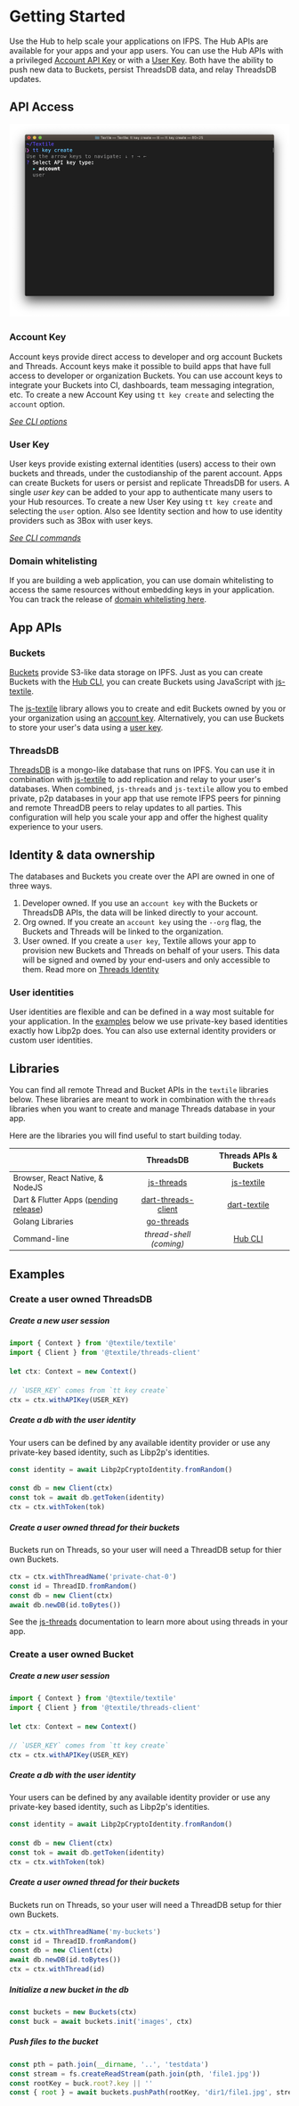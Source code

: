 # Getting Started

Use the Hub to help scale your applications on IFPS. The Hub APIs are available for your apps and your app users. You can use the Hub APIs with a privileged [Account API Key](#account-key) or with a [User Key](#user-key). Both have the ability to push new data to Buckets, persist ThreadsDB data, and relay ThreadsDB updates.

## API Access

![](/images/tt-cli/tt_account_create_select.png)

### Account Key

Account keys provide direct access to developer and org account Buckets and Threads. Account keys make it possible to build apps that have full access to developer or organization Buckets. You can use account keys to integrate your Buckets into CI, dashboards, team messaging integration, etc. To create a new Account Key using `tt key create` and selecting the `account` option.

_[See CLI options](/hub/cli/tt_keys)_

### User Key

User keys provide existing external identities (users) access to their own buckets and threads, under the custodianship of the parent account. Apps can create Buckets for users or persist and replicate ThreadsDB for users. A single _user key_ can be added to your app to authenticate many users to your Hub resources. To create a new User Key using `tt key create` and selecting the `user` option. Also see Identity section and how to use identity providers such as 3Box with user keys.

_[See CLI commands](/hub/cli/tt_keys)_

### Domain whitelisting

If you are building a web application, you can use domain whitelisting to access the same resources without embedding keys in your application. You can track the release of [domain whitelisting here](https://github.com/textileio/textile/issues/109).

## App APIs

### Buckets

[Buckets](/hub/buckets) provide S3-like data storage on IPFS. Just as you can create Buckets with the [Hub CLI](/hub/cli/tt), you can create Buckets using JavaScript with [js-textile](#libraries). 

The [js-textile](#libraries) library allows you to create and edit Buckets owned by you or your organization using an [account key](#account-key). Alternatively, you can use Buckets to store your user's data using a [user key](#user-key).

### ThreadsDB

[ThreadsDB](/threads/introduction) is a mongo-like database that runs on IPFS. You can use it in combination with [js-textile](#libraries) to add replication and relay to your user's databases. When combined, `js-threads` and `js-textile` allow you to embed private, p2p databases in your app that use remote IFPS peers for pinning and remote ThreadDB peers to relay updates to all parties. This configuration will help you scale your app and offer the highest quality experience to your users.

## Identity & data ownership

The databases and Buckets you create over the API are owned in one of three ways.

1. Developer owned. If you use an `account key` with the Buckets or ThreadsDB APIs, the data will be linked directly to your account.
2. Org owned. If you create an `account key` using the `--org` flag, the Buckets and Threads will be linked to the organization.
3. User owned. If you create a `user key`, Textile allows your app to provision new Buckets and Threads on behalf of your users. This data will be signed and owned by your end-users and only accessible to them. Read more on [Threads Identity](/threads/introduction#identity)

### User identities

User identities are flexible and can be defined in a way most suitable for your application. In the [examples](#examples) below we use private-key based identities exactly how Libp2p does. You can also use external identity providers or custom user identities. 

## Libraries

You can find all remote Thread and Bucket APIs in the `textile` libraries below. These libraries are meant to work in combination with the `threads` libraries when you want to create and manage Threads database in your app. 

Here are the libraries you will find useful to start building today.

|                         | ThreadsDB           | Threads APIs & Buckets      |
|-------------------------|:---------------------:|:-------------------:|
| Browser, React Native, & NodeJS | [js-threads](https://textileio.github.io/js-threads) | [js-textile](https://textileio.github.io/js-textile) |
| Dart & Flutter Apps ([pending release](https://github.com/textileio/dart-textile/issues/5))    | [dart-threads-client](https://github.com/textileio/dart-textile/issues/5) | [dart-textile](https://github.com/textileio/dart-textile/issues/5) |
| Golang Libraries        | [go-threads](https://godoc.org/github.com/textileio/go-threads)          | |
| Command-line | _thread-shell (coming)_       | [Hub CLI](/hub/cli/tt)         |

## Examples

### Create a user owned ThreadsDB

##### Create a new user session

```typescript
import { Context } from '@textile/textile'
import { Client } from '@textile/threads-client'

let ctx: Context = new Context()

// `USER_KEY` comes from `tt key create`
ctx = ctx.withAPIKey(USER_KEY)
```

##### Create a db with the user identity

Your users can be defined by any available identity provider or use any private-key based identity, such as Libp2p's identities.

```typescript
const identity = await Libp2pCryptoIdentity.fromRandom()

const db = new Client(ctx)
const tok = await db.getToken(identity)
ctx = ctx.withToken(tok)
```

##### Create a user owned thread for their buckets

Buckets run on Threads, so your user will need a ThreadDB setup for thier own Buckets.

```typescript
ctx = ctx.withThreadName('private-chat-0')
const id = ThreadID.fromRandom()
const db = new Client(ctx)
await db.newDB(id.toBytes())
```

See the [js-threads](https://textileio.github.io/js-threads) documentation to learn more about using threads in your app.

### Create a user owned Bucket

##### Create a new user session

```typescript
import { Context } from '@textile/textile'
import { Client } from '@textile/threads-client'

let ctx: Context = new Context()

// `USER_KEY` comes from `tt key create`
ctx = ctx.withAPIKey(USER_KEY)
```

##### Create a db with the user identity

Your users can be defined by any available identity provider or use any private-key based identity, such as Libp2p's identities.

```typescript
const identity = await Libp2pCryptoIdentity.fromRandom()

const db = new Client(ctx)
const tok = await db.getToken(identity)
ctx = ctx.withToken(tok)
```

##### Create a user owned thread for their buckets

Buckets run on Threads, so your user will need a ThreadDB setup for thier own Buckets.

```typescript
ctx = ctx.withThreadName('my-buckets')
const id = ThreadID.fromRandom()
const db = new Client(ctx)
await db.newDB(id.toBytes())
ctx = ctx.withThread(id)
```

##### Initialize a new bucket in the db

```typescript
const buckets = new Buckets(ctx)
const buck = await buckets.init('images', ctx)
```

##### Push files to the bucket

```typescript
const pth = path.join(__dirname, '..', 'testdata')
const stream = fs.createReadStream(path.join(pth, 'file1.jpg'))
const rootKey = buck.root?.key || ''
const { root } = await buckets.pushPath(rootKey, 'dir1/file1.jpg', stream, ctx)
```
